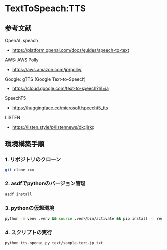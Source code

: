# TextToSpeach:TTS

## 参考文献

OpenAI: speach
- https://platform.openai.com/docs/guides/speech-to-text

AWS: AWS Polly
- https://aws.amazon.com/jp/polly/

Google: gTTS (Google Text-to-Speech)
- https://cloud.google.com/text-to-speech?hl=ja

SpeechT5
- https://huggingface.co/microsoft/speecht5_tts

LISTEN
- https://listen.style/p/listennews/dkcjirkq

## 環境構築手順

### 1. リポジトリのクローン

```bash
git clone xxx
```

### 2. asdfでpythonのバージョン管理

```bash
asdf install
```

### 3. pythonの仮想環境

```bash
python -m venv .venv && source .venv/bin/activate && pip install -r requirements.txt
```

### 4. スクリプトの実行

```bash
python tts-openai.py text/sample-text-jp.txt
```

